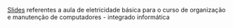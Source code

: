 [Slides](https://jp-guimaraes.github.io/eletricidade_basica_slides/) referentes a aula de eletricidade básica para o curso de organização e manutenção de computadores - integrado informática